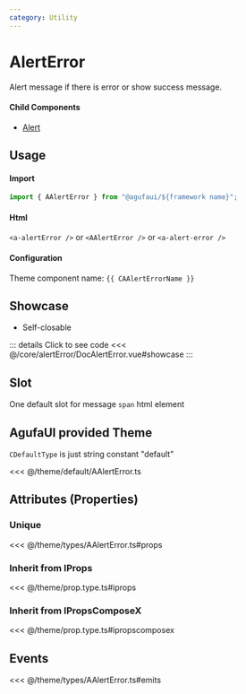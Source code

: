 ```yaml
---
category: Utility
---
```


<script setup>
import { CAAlertErrorName } from '@agufaui/theme'
</script>

# AlertError

Alert message if there is error or show success message.

#### Child Components

- [Alert](/core/alert/)

## Usage

#### Import

```ts
import { AAlertError } from "@agufaui/${framework name}";
```

#### Html

`<a-alertError />` or `<AAlertError />` or `<a-alert-error />`

#### Configuration

Theme component name: `{{ CAAlertErrorName }}`

## Showcase

- Self-closable

<doc-alert-error />

::: details Click to see code
<<< @/core/alertError/DocAlertError.vue#showcase
:::

## Slot

One default slot for message `span` html element

## AgufaUI provided Theme

`CDefaultType` is just string constant "default"

<<< @/theme/default/AAlertError.ts

## Attributes (Properties)

### Unique

<<< @/theme/types/AAlertError.ts#props

### Inherit from IProps

<<< @/theme/prop.type.ts#iprops

### Inherit from IPropsComposeX

<<< @/theme/prop.type.ts#ipropscomposex

## Events

<<< @/theme/types/AAlertError.ts#emits
